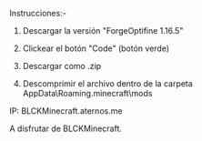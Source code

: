 

Instrucciones:-

1) Descargar la versión "ForgeOptifine 1.16.5"

2) Clickear el botón "Code" (botón verde)
3) Descargar como .zip
4) Descomprimir el archivo dentro de la carpeta AppData\Roaming\.minecraft\mods

IP: BLCKMinecraft.aternos.me

A disfrutar de BLCKMinecraft.


